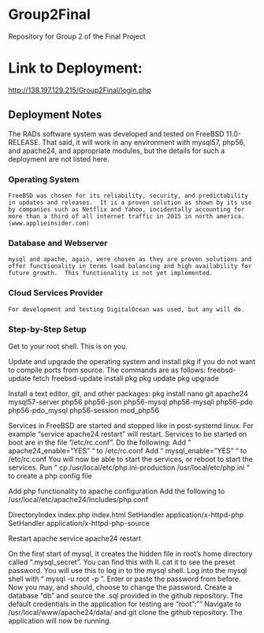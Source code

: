 # Group2Final
Repository for Group 2 of the Final Project

# Link to Deployment:
http://138.197.129.215/Group2Final/login.php



## Deployment Notes

The RADs software system was developed and tested on FreeBSD 11.0-RELEASE.  That said, it will work in any environment with mysql57, php56, and apache24, and appropriate modules, but the details for such a deployment are not listed here.


### Operating System


	FreeBSD was chosen for its reliability, security, and predictability in updates and releases.  It is a proven solution as shown by its use by companies such as Netflix and Yahoo, incidentally accounting for more than a third of all internet traffic in 2015 in north america. (www.applieinsider.com) 

### Database and Webserver


	mysql and apache, again, were chosen as they are proven solutions and offer functionality in terms load balancing and high availability for future growth.  This functionality is not yet implemented.


### Cloud Services Provider


	For development and testing DigitalOcean was used, but any will do.


### Step-by-Step Setup


Get to your root shell.  This is on you.


Update and upgrade the operating system and install pkg if you do not want to compile ports from source.  The commands are as follows:
freebsd-update fetch
freebsd-update install
pkg
pkg update
pkg upgrade


Install a text editor, git, and other packages:
pkg install nano git apache24 mysql57-server php56 php56-json php56-mysql php56-mysqli php56-pdo php56-pdo_mysql php56-session mod_php56


Services in FreeBSD are started and stopped like in post-systemd linux.  For example “service apache24 restart” will restart.  Services to be started on boot are in the file “/etc/rc.conf”.  Do the following:
Add “ apache24_enable=”YES” “ to /etc/rc.conf
Add “ mysql_enable=”YES” “ to /etc/rc.conf
You will now be able to start the services, or reboot to start the services.
Run “ cp /usr/local/etc/php.ini-production /usr/local/etc/php.ini “ to create a php config file


Add php functionality to apache configuration
Add the following to /usr/local/etc/apache24/Includes/php.conf


<IfModule dir_module>
    DirectoryIndex index.php index.html
   <FilesMatch "\.php$">
        SetHandler application/x-httpd-php
    </FilesMatch>
    <FilesMatch "\.phps$">
        SetHandler application/x-httpd-php-source
    </FilesMatch>
</IfModule>


Restart apache
service apache24 restart


On the first start of mysql, it creates the hidden file in root’s home directory called “.mysql_secret”.  You can find this with ll.  cat it to see the preset password.  You will use this to log in to the mysql shell.
Log into the mysql shell with “ mysql -u root -p ”.  Enter or paste the password from before.  Now you may, and should, choose to change the password.  Create a database “db” and source the .sql provided in the github repository.  The default credentials in the application for testing are “root”:””
Navigate to /usr/local/www/apache24/data/ and git clone the github repository.  The application will now be running.
